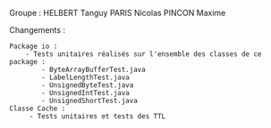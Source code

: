 Groupe : 
	HELBERT Tanguy
	PARIS Nicolas
	PINCON Maxime

Changements : 

	Package io : 
		- Tests unitaires réalisés sur l'ensemble des classes de ce package : 
			- ByteArrayBufferTest.java
			- LabelLengthTest.java
			- UnsignedByteTest.java
			- UnsignedIntTest.java
			- UnsignedShortTest.java
	Classe Cache : 
		 - Tests unitaires et tests des TTL